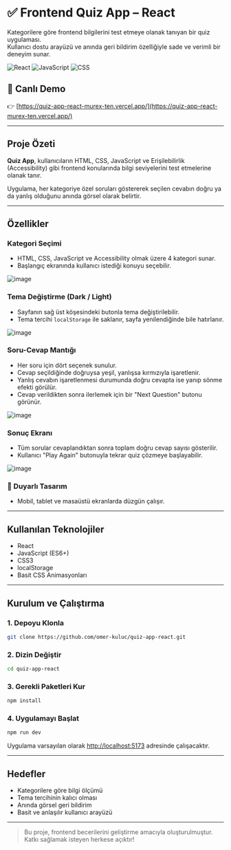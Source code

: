 # ✅ Frontend Quiz App – React

Kategorilere göre frontend bilgilerini test etmeye olanak tanıyan bir quiz uygulaması.  
Kullanıcı dostu arayüzü ve anında geri bildirim özelliğiyle sade ve verimli bir deneyim sunar.

![React](https://img.shields.io/badge/React-20232A?style=for-the-badge&logo=react)
![JavaScript](https://img.shields.io/badge/JavaScript-F7DF1E?style=for-the-badge&logo=javascript)
![CSS](https://img.shields.io/badge/CSS-1572B6?style=for-the-badge&logo=css3)

## 🔗 Canlı Demo

👉 [https://quiz-app-react-murex-ten.vercel.app/](https://quiz-app-react-murex-ten.vercel.app/)

---

##  Proje Özeti

**Quiz App**, kullanıcıların HTML, CSS, JavaScript ve Erişilebilirlik (Accessibility) gibi frontend konularında bilgi seviyelerini test etmelerine olanak tanır.  

Uygulama, her kategoriye özel soruları göstererek seçilen cevabın doğru ya da yanlış olduğunu anında görsel olarak belirtir.

---

##  Özellikler

###  Kategori Seçimi

- HTML, CSS, JavaScript ve Accessibility olmak üzere 4 kategori sunar.
- Başlangıç ekranında kullanıcı istediği konuyu seçebilir.

![image](https://github.com/user-attachments/assets/0d010aeb-5266-4b9d-a108-3ade72d90947)


###  Tema Değiştirme (Dark / Light)

- Sayfanın sağ üst köşesindeki butonla tema değiştirilebilir.
- Tema tercihi `localStorage` ile saklanır, sayfa yenilendiğinde bile hatırlanır.

![image](https://github.com/user-attachments/assets/c12a7728-2e24-4608-a1d5-4c1340918885)



###  Soru-Cevap Mantığı

- Her soru için dört seçenek sunulur.
- Cevap seçildiğinde doğruysa yeşil, yanlışsa kırmızıyla işaretlenir.
- Yanlış cevabın işaretlenmesi durumunda doğru cevapta ise yanıp sönme efekti görülür.
- Cevap verildikten sonra ilerlemek için bir "Next Question" butonu görünür.

![image](https://github.com/user-attachments/assets/74fa6d2b-7a81-4c3b-8306-02740748bc66)


###  Sonuç Ekranı

- Tüm sorular cevaplandıktan sonra toplam doğru cevap sayısı gösterilir.
- Kullanıcı "Play Again" butonuyla tekrar quiz çözmeye başlayabilir.

![image](https://github.com/user-attachments/assets/ecea91b9-3bda-437e-ade5-0b74ee8e0237)



### 📱 Duyarlı Tasarım

- Mobil, tablet ve masaüstü ekranlarda düzgün çalışır.

---

## Kullanılan Teknolojiler

- React  
- JavaScript (ES6+)  
- CSS3  
- localStorage  
- Basit CSS Animasyonları

---

##  Kurulum ve Çalıştırma

### 1. Depoyu Klonla

```bash
git clone https://github.com/omer-kuluc/quiz-app-react.git
```

### 2. Dizin Değiştir

```bash
cd quiz-app-react
```

### 3. Gerekli Paketleri Kur

```bash
npm install
```

### 4. Uygulamayı Başlat

```bash
npm run dev
```

Uygulama varsayılan olarak [http://localhost:5173](http://localhost:5173) adresinde çalışacaktır.

---

## Hedefler

- Kategorilere göre bilgi ölçümü  
- Tema tercihinin kalıcı olması  
- Anında görsel geri bildirim  
- Basit ve anlaşılır kullanıcı arayüzü  

---

> Bu proje, frontend becerilerini geliştirme amacıyla oluşturulmuştur. Katkı sağlamak isteyen herkese açıktır!
